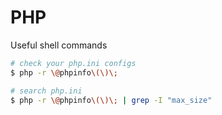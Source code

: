 # PHP

Useful shell commands
```sh
# check your php.ini configs
$ php -r \@phpinfo\(\)\; 

# search php.ini
$ php -r \@phpinfo\(\)\; | grep -I "max_size"
```
